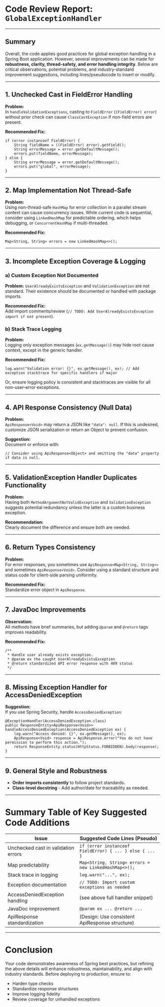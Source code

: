 # Code Review Report: `GlobalExceptionHandler`

---

## Summary

Overall, the code applies good practices for global exception handling in a Spring Boot application. However, several improvements can be made for **robustness, clarity, thread-safety, and error handling integrity**. Below are critical observations, potential problems, and industry-standard improvement suggestions, including lines/pseudocode to insert or modify.

---

## 1. **Unchecked Cast in FieldError Handling**

**Problem:**  
In `handleValidationExceptions`, casting to `FieldError` (`(FieldError) error`) without prior check can cause `ClassCastException` if non-field errors are present.

**Recommended Fix:**
```pseudo
if (error instanceof FieldError) {
    String fieldName = ((FieldError) error).getField();
    String errorMessage = error.getDefaultMessage();
    errors.put(fieldName, errorMessage);
} else {
    String errorMessage = error.getDefaultMessage();
    errors.put("global", errorMessage);
}
```

---

## 2. **Map Implementation Not Thread-Safe**
**Problem:**  
Using non-thread-safe `HashMap` for error collection in a parallel stream context can cause concurrency issues. While current code is sequential, consider using `LinkedHashMap` for predictable ordering, which helps debugging, or `ConcurrentHashMap` if multi-threaded.

**Recommended Fix:**
```pseudo
Map<String, String> errors = new LinkedHashMap<>();
```

---

## 3. **Incomplete Exception Coverage & Logging**

### a) **Custom Exception Not Documented**
**Problem:** `UserAlreadyExistsException` and `ValidationException` are not standard. Their existence should be documented or handled with package imports.

**Recommended Fix:**  
Add import comments/review (`// TODO: Add UserAlreadyExistsException import if not present`).

### b) **Stack Trace Logging**
**Problem:**  
Logging only exception messages (`ex.getMessage()`) may hide root cause context, except in the generic handler.

**Recommended Fix:**
```pseudo
log.warn("Validation error: {}", ex.getMessage(), ex); // Add exception stacktrace for specific handlers if major
```

Or, ensure logging policy is consistent and stacktraces are visible for all non-user-error exceptions.

---

## 4. **API Response Consistency (Null Data)**

**Problem:**  
`ApiResponse<Void>` may return a JSON like `"data": null`. If this is undesired, customize JSON serialization or return an Object to prevent confusion.

**Suggestion:**  
Document or enforce with:
```pseudo
// Consider using ApiResponse<Object> and omitting the "data" property if data is null.
```

---

## 5. **ValidationException Handler Duplicates Functionality**

**Problem:**  
Having both `MethodArgumentNotValidException` and `ValidationException` suggests potential redundancy unless the latter is a custom business exception.

**Recommendation:**  
Clearly document the difference and ensure both are needed.

---

## 6. **Return Types Consistency**

**Problem:**  
For error responses, you sometimes use `ApiResponse<Map<String, String>>` and sometimes `ApiResponse<Void>`. Consider using a standard structure and status code for client-side parsing uniformity.

**Recommended Fix:**  
Standardize error object in `ApiResponse`.

---

## 7. **JavaDoc Improvements**

**Observation:**  
All methods have brief summaries, but adding `@param` and `@return` tags improves readability.

**Recommended Fix:**  
```pseudo
/**
 * Handle user already exists exception.
 * @param ex the caught UserAlreadyExistsException
 * @return standardized API error response with 409 status
 */
```

---

## 8. **Missing Exception Handler for AccessDeniedException**

**Suggestion:**  
If you use Spring Security, handle `AccessDeniedException`:

```pseudo
@ExceptionHandler(AccessDeniedException.class)
public ResponseEntity<ApiResponse<Void>> handleAccessDeniedException(AccessDeniedException ex) {
    log.warn("Access denied: {}", ex.getMessage(), ex);
    ApiResponse<Void> response = ApiResponse.error("You do not have permission to perform this action.");
    return ResponseEntity.status(HttpStatus.FORBIDDEN).body(response);
}
```

---

## 9. **General Style and Robustness**

- **Order imports consistently** to follow project standards.
- **Class-level docstring** - Add author/date for traceability as needed.

---

# **Summary Table of Key Suggested Code Additions**

| Issue                                | Suggested Code Lines (Pseudo)                                      |
|--------------------------------------|--------------------------------------------------------------------|
| Unchecked cast in validation errors  | `if (error instanceof FieldError) { ... } else { ... }`           |
| Map predictability                   | `Map<String, String> errors = new LinkedHashMap<>();`             |
| Stack trace in logging               | `log.warn("...", ex);`                                            |
| Exception documentation              | `// TODO: Import custom exceptions as needed`                     |
| AccessDeniedException handling       | (see above full handler snippet)                                   |
| JavaDoc improvement                  | `@param ex ... @return ...`                                        |
| ApiResponse standardization          | (Design: Use consistent ApiResponse<T> structure)                  |

---

# **Conclusion**

Your code demonstrates awareness of Spring best practices, but refining the above details will enhance robustness, maintainability, and align with industry standards. Before deploying to production, ensure to:  
- Harden type checks  
- Standardize response structures  
- Improve logging fidelity  
- Review coverage for unhandled exceptions